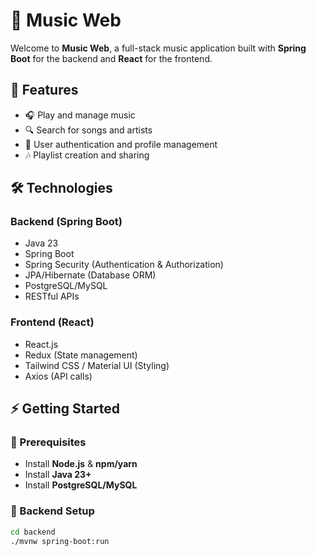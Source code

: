 # 🎵 Music Web  

Welcome to **Music Web**, a full-stack music application built with **Spring Boot** for the backend and **React** for the frontend.  

## 🚀 Features  

- 🎧 Play and manage music  
- 🔍 Search for songs and artists  
- 📝 User authentication and profile management  
- 🎶 Playlist creation and sharing  

## 🛠️ Technologies  

### Backend (Spring Boot)  
- Java 23  
- Spring Boot  
- Spring Security (Authentication & Authorization)  
- JPA/Hibernate (Database ORM)  
- PostgreSQL/MySQL  
- RESTful APIs  

### Frontend (React)  
- React.js  
- Redux (State management)  
- Tailwind CSS / Material UI (Styling)  
- Axios (API calls)  

## ⚡ Getting Started  

### 🔹 Prerequisites  
- Install **Node.js** & **npm/yarn**  
- Install **Java 23+**  
- Install **PostgreSQL/MySQL**  

### 🔹 Backend Setup  

```sh
cd backend
./mvnw spring-boot:run
